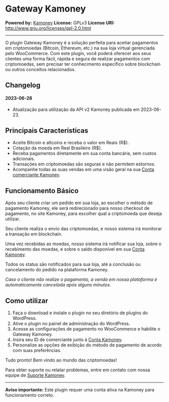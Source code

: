 # Gateway Kamoney

**Powered by:** [Kamoney](https://www.kamoney.com.br)
**License:** GPLv3
**License URI:** http://www.gnu.org/licenses/gpl-2.0.html  

---

O plugin Gateway Kamoney é a solução perfeita para aceitar pagamentos em criptomoedas (Bitcoin, Ethereum, etc.) na sua loja virtual gerenciada pelo WooCommerce. Com este plugin, você poderá oferecer aos seus clientes uma forma fácil, rápida e segura de realizar pagamentos com criptomoedas, sem precisar ter conhecimento específico sobre blockchain ou outros conceitos relacionados.

## Changelog

#### 2023-06-28 

* Atualização para utilização da API v2 Kamoney publicada em 2023-06-23.

## Principais Características

- Aceite Bitcoin e altcoins e receba o valor em Reais (R$).
- Cotação da moeda em Real Brasileiro (R$).
- Receba pagamentos diretamente em sua conta bancária, sem custos adicionais.
- Transações em criptomoedas são seguras e não permitem estornos.
- Acompanhe todas as suas vendas em uma visão geral na sua [Conta comerciante Kamoney](https://dash.kamoney.com.br).

## Funcionamento Básico

Após seu cliente criar um pedido em sua loja, ao escolher o método de pagamento Kamoney, ele será redirecionado para nosso checkout de pagamento, no site Kamoney, para escolher qual a criptomoeda que deseja utilizar. 

Seu cliente realiza o envio das criptomoedas, e nosso sistema irá monitorar a transação em blockchain. 

Uma vez recebidas as moedas, nosso sistema irá notificar sua loja, sobre o recebimento das moedas, e sobre o saldo disponível em sua [Conta Kamoney](https://dash.kamoney.com.br).

Todos os status são notificados para sua loja, até a conclusão ou cancelamento do pedido na plataforma Kamoney.

*Caso o cliente não realize o pagamento, a venda em nossa plataforma é automaticamente cancelada após alguns minutos.*

## Como utilizar

1. Faça o download e instale o plugin no seu diretório de plugins do WordPress.
2. Ative o plugin no painel de administração do WordPress.
3. Acesse as configurações de pagamento no WooCommerce e habilite o Gateway Kamoney.
4. Insira seu ID de comerciante junto à [Conta Kamoney](https://dash.kamoney.com.br).
5. Personalize as opções de exibição do método de pagamento de acordo com suas preferências.

Tudo pronto! Bem vindo ao mundo das criptomoedas!

Para obter suporte ou relatar problemas, entre em contato com nossa equipe de [Suporte Kamoney](https://web.whatsapp.com/send/?phone=553184724987).

---

**Aviso importante:** Este plugin requer uma conta ativa na Kamoney para funcionamento correto.